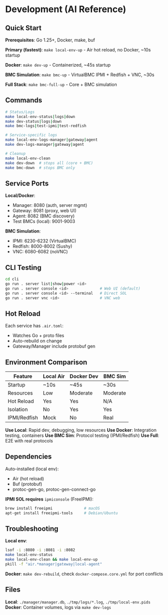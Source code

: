 # Development (AI Reference)

## Quick Start

**Prerequisites**: Go 1.25+, Docker, make, buf

**Primary (fastest)**: `make local-env-up` - Air hot reload, no Docker, ~10s startup

**Docker**: `make dev-up` - Containerized, ~45s startup

**BMC Simulation**: `make bmc-up` - VirtualBMC IPMI + Redfish + VNC, ~30s

**Full Stack**: `make bmc-full-up` - Core + BMC simulation

## Commands

```bash
# Status/Logs
make local-env-status|logs|down
make dev-status|logs|down
make bmc-logs|test-ipmi|test-redfish

# Service-specific logs
make local-env-logs-manager|gateway|agent
make dev-logs-manager|gateway|agent

# Cleanup
make local-env-clean
make dev-down  # stops all (core + BMC)
make bmc-down  # stops BMC only
```

## Service Ports

**Local/Docker**:
- Manager: 8080 (auth, server mgmt)
- Gateway: 8081 (proxy, web UI)
- Agent: 8082 (BMC discovery)
- Test BMCs (local): 9001-9003

**BMC Simulation**:
- IPMI: 6230-6232 (VirtualBMC)
- Redfish: 8000-8002 (Sushy)
- VNC: 6080-6082 (noVNC)

## CLI Testing

```bash
cd cli
go run . server list|show|power <id>
go run . server console <id>              # Web UI (default)
go run . server console <id> --terminal   # Direct SOL
go run . server vnc <id>                  # VNC web
```

## Hot Reload

Each service has `.air.toml`:
- Watches Go + proto files
- Auto-rebuild on change
- Gateway/Manager include protobuf gen

## Environment Comparison

| Feature      | Local Air | Docker Dev | BMC Sim |
|--------------|-----------|------------|---------|
| Startup      | ~10s      | ~45s       | ~30s    |
| Resources    | Low       | Moderate   | Moderate|
| Hot Reload   | Yes       | Yes        | N/A     |
| Isolation    | No        | Yes        | Yes     |
| IPMI/Redfish | Mock      | No         | Real    |

**Use Local**: Rapid dev, debugging, low resources
**Use Docker**: Integration testing, containers
**Use BMC Sim**: Protocol testing (IPMI/Redfish)
**Use Full**: E2E with real protocols

## Dependencies

Auto-installed (local env):
- Air (hot reload)
- Buf (protobuf)
- protoc-gen-go, protoc-gen-connect-go

**IPMI SOL requires** `ipmiconsole` (FreeIPMI):
```bash
brew install freeipmi              # macOS
apt-get install freeipmi-tools     # Debian/Ubuntu
```

## Troubleshooting

**Local env**:
```bash
lsof -i :8080 -i :8081 -i :8082
make local-env-status
make local-env-clean && make local-env-up
pkill -f "air.*manager|gateway|local-agent"
```

**Docker**: `make dev-rebuild`, check `docker-compose.core.yml` for port conflicts

## Files

**Local**: `./manager/manager.db`, `./tmp/logs/*.log`, `./tmp/local-env.pids`
**Docker**: Container volumes, logs via `make dev-logs`
